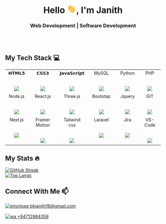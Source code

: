 <h1 align="center">Hello <img src="https://raw.githubusercontent.com/ABSphreak/ABSphreak/master/gifs/Hi.gif" width="30px">, I'm Janith</h1>
<h3 align="center"> Web Development | Software Development </h3>
<p align="center">
<br>

<img src="https://komarev.com/ghpvc/?username=Janith-Umeda&style=flat-square&color=blue" alt=""/>
  
  
## My Tech Stack 💻

<table align="center">
  <tbody>     
    <tr valign="top">
      <td width="15%" align="center">
        <span>𝗛𝗧𝗠𝗟𝟱</span><br><br><br>
        <img height="45px" src="https://cdn.svgporn.com/logos/html-5.svg">
      </td>
      <td width="15%" align="center">
        <span>𝗖𝗦𝗦𝟯</span><br><br><br>
        <img height="45px" src="https://cdn.svgporn.com/logos/css-3.svg">
      </td>
      <td width="15%" align="center">
        <span>𝗝𝗮𝘃𝗮𝗦𝗰𝗿𝗶𝗽𝘁</span><br><br><br>
        <img height="45px" src="https://cdn.svgporn.com/logos/javascript.svg">
      </td>
      <td width="15%" align="center">
        <span>MySQL</span><br><br><br>
        <img height="45px" src="https://cdn.svgporn.com/logos/mysql.svg">
      </td>
      <td width="15%" align="center">
        <span>Python</span><br><br><br>
        <img height="45px" src="https://cdn.svgporn.com/logos/python.svg">
      </td>
      <td width="15%" align="center">
        <span>PHP</span><br><br><br>
        <img height="45px" src="https://cdn.svgporn.com/logos/php.svg">
      </td> 
    </tr>
    <tr valign="top">
      <td width="15%" align="center">
        <span>Node.js</span><br><br><br>
        <img height="45px" src="https://cdn.svgporn.com/logos/nodejs-icon.svg">
      </td>
      <td width="15%" align="center">
        <span>React.js</span><br><br><br>
        <img height="45px" src="https://cdn.svgporn.com/logos/react.svg">
      </td>
      <td width="15%" align="center">
        <span>Three.js</span><br><br><br>
        <img height="45px" src="https://cdn.svgporn.com/logos/threejs.svg">
      </td>
      <td width="20%" align="center">
        <span>Bootstap</span><br><br><br>
        <img height="45px" src="https://cdn.svgporn.com/logos/bootstrap.svg">
      </td>
      <td width="15%" align="center">
        <span>Jquery</span><br><br><br>
        <img height="45px" src="https://cdn.svgporn.com/logos/jquery.svg">
      </td>
      <td width="15%" align="center">
        <span>GIT</span><br><br><br>
        <img height="45px" src="https://cdn.svgporn.com/logos/git-icon.svg">
      </td>
    </tr>
    <tr valign="top">
        <td width="15%" align="center">
            <span>Next.js</span><br><br><br>
            <img height="45px" src="https://cdn.svgporn.com/logos/nextjs-icon.svg">
        </td>
        <td width="20%" align="center">
            <span>Framer Motion</span><br><br><br>
            <img height="45px" src="https://cdn.svgporn.com/logos/framer.svg">
        </td> 
        <td width="15%" align="center">
            <span>Tailwind css</span><br><br><br>
            <img height="45px" src="https://cdn.svgporn.com/logos/tailwindcss-icon.svg">
        </td> 
        <td width="15%" align="center">
            <span>Laravel</span><br><br><br>
            <img height="45px" src="https://cdn.svgporn.com/logos/laravel.svg">
        </td> 
        <td width="15%" align="center">
            <span>Jira</span><br><br><br>
            <img height="45px" src="https://cdn.svgporn.com/logos/jira.svg">
        </td> 
        <td width="15%" align="center">
            <span>VS-Code</span><br><br><br>
            <img height="45px" src="https://cdn.svgporn.com/logos/visual-studio-code.svg">
        </td> 
    </tr>
  </tbody>
</table>

## My Stats :fire:

[![GitHub Streak](http://github-readme-streak-stats.herokuapp.com?user=Janith-Umeda&theme=react)](https://git.io/streak-stats)
<br>
[![Top Langs](https://github-readme-stats.vercel.app/api/top-langs/?username=Janith-Umeda&layout=compact&theme=vision-friendly-dark)](https://github.com/anuraghazra/github-readme-stats)

## Connect With Me 📫
<a href="mailto:bkjanith16@gmail.com">
  <img src="https://cdn.svgporn.com/logos/google-gmail.svg" alt='envolope' height="15px">
   <span>bkjanith16@gmail.com</span>
</a>
<br><br>
<a href="https://wa.me/+94712984359">
  <img src="https://cdn.svgporn.com/logos/whatsapp-icon.svg" alt='wa' height="20px">
   <span>+94712984359</span>
</a>
